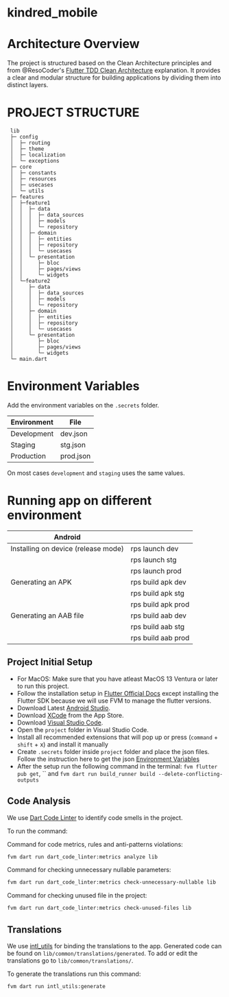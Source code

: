 # kindred_mobile


# Architecture Overview

The project is structured based on the Clean Architecture principles and from @ResoCoder's [Flutter TDD Clean Architecture](https://resocoder.com/2019/08/27/flutter-tdd-clean-architecture-course-1-explanation-project-structure/) explanation. It provides a clear and modular structure for building applications by dividing them into distinct layers.


# PROJECT STRUCTURE
```
 lib
 ├─ config
 │  ├─ routing
 │  ├─ theme
 │  ├─ localization
 │  └─ exceptions
 ├─ core
 │  ├─ constants
 │  ├─ resources
 │  ├─ usecases
 │  └─ utils
 ├─ features
 │  ├─feature1
 │  │  ├─ data
 │  │  │  ├─ data_sources
 │  │  │  ├─ models
 │  │  │  └─ repository
 │  │  ├─ domain
 │  │  │  ├─ entities
 │  │  │  ├─ repository
 │  │  │  └─ usecases
 │  │  └─ presentation
 │  │     ├─ bloc
 │  │     ├─ pages/views
 │  │     └─ widgets
 │  └─feature2
 │     ├─ data
 │     │  ├─ data_sources
 │     │  ├─ models
 │     │  └─ repository
 │     ├─ domain
 │     │  ├─ entities
 │     │  ├─ repository
 │     │  └─ usecases
 │     └─ presentation
 │        ├─ bloc
 │        ├─ pages/views
 │        └─ widgets
 └─ main.dart
```
# Environment Variables

Add the environment variables on the `.secrets` folder.

|Environment|File|
|---|---|
|Development|dev.json|
|Staging|stg.json|
|Production|prod.json|

On most cases `development` and `staging` uses the same values.

# Running app on different environment

|Android | |
|-|-|
|Installing on device (release mode)|rps launch dev|
||rps launch stg|
||rps launch prod|
|Generating an APK|rps build apk dev|
||rps build apk stg|
||rps build apk prod|
|Generating an AAB file|rps build aab dev|
||rps build aab stg|
||rps build aab prod|


## Project Initial Setup 
- For MacOS: Make sure that you have atleast MacOS 13 Ventura or later to run this project.
- Follow the installation setup in [Flutter Official Docs](https://docs.flutter.dev/get-started/install) except installing the Flutter SDK because we will use FVM to manage the flutter versions.
- Download Latest [Android Studio](https://developer.android.com/studio).
- Download [XCode](https://developer.apple.com/download/all/) from the App Store.
- Download [Visual Studio Code](https://code.visualstudio.com/download).
- Open the `project` folder in Visual Studio Code.
- Install all recommended extensions that will pop up or press (`command` + `shift` + x) and install it manually
- Create `.secrets` folder inside `project` folder and place the json files. Follow the instruction here to get the json [Environment Variables](https://ekcms.atlassian.net/l/cp/VAG0NLiq)
- After the setup run the following command in the terminal:
  `fvm flutter pub get`, `` and `fvm dart run build_runner build --delete-conflicting-outputs`
 
## Code Analysis 

We use [Dart Code Linter](https://github.com/bancolombia/dart-code-linter) to identify code smells in the project.

To run the command: 

Command for code metrics, rules and anti-patterns violations:

```sh
fvm dart run dart_code_linter:metrics analyze lib
```

Command for checking unnecessary nullable parameters:

```sh
fvm dart run dart_code_linter:metrics check-unnecessary-nullable lib
```

Command for checking unused file in the project:

```sh
fvm dart run dart_code_linter:metrics check-unused-files lib
```

## Translations

We use [intl_utils](https://github.com/localizely/intl_utils) for binding the translations to the app. Generated code can be found on `lib/common/translations/generated`. To add or edit the translations go to `lib/common/translations/`.

To generate the translations run this command:

```sh
fvm dart run intl_utils:generate



